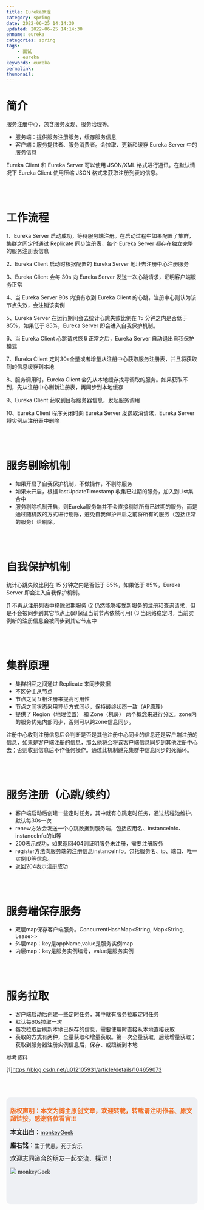 ```yaml
---
title: Eureka原理
category: spring
date: 2022-06-25 14:14:30
updated: 2022-06-25 14:14:30
enname: eureka
categories: spring
tags:
	- 面试
	- eureka
keywords: eureka
permalink:
thumbnail:
---
```


# 简介

服务注册中心，包含服务发现、服务治理等。<!--more-->

- 服务端：提供服务注册服务，缓存服务信息
- 客户端：服务提供者、服务消费者。会拉取、更新和缓存 Eureka Server 中的服务信息

Eureka Client 和 Eureka Server 可以使用 JSON/XML 格式进行通讯。在默认情况下 Eureka Client 使用压缩 JSON 格式来获取注册列表的信息。

</br></br>

# 工作流程

1、Eureka Server 启动成功，等待服务端注册。在启动过程中如果配置了集群，集群之间定时通过 Replicate 同步注册表，每个 Eureka Server 都存在独立完整的服务注册表信息

2、Eureka Client 启动时根据配置的 Eureka Server 地址去注册中心注册服务

3、Eureka Client 会每 30s 向 Eureka Server 发送一次心跳请求，证明客户端服务正常

4、当 Eureka Server 90s 内没有收到 Eureka Client 的心跳，注册中心则认为该节点失效，会注销该实例

5、Eureka Server 在运行期间会去统计心跳失败比例在 15 分钟之内是否低于 85%，如果低于 85%，Eureka Server 即会进入自我保护机制。

6、当 Eureka Client 心跳请求恢复正常之后，Eureka Server 自动退出自我保护模式

7、Eureka Client 定时30s全量或者增量从注册中心获取服务注册表，并且将获取到的信息缓存到本地

8、服务调用时，Eureka Client 会先从本地缓存找寻调取的服务。如果获取不到，先从注册中心刷新注册表，再同步到本地缓存

9、Eureka Client 获取到目标服务器信息，发起服务调用

10、Eureka Client 程序关闭时向 Eureka Server 发送取消请求，Eureka Server 将实例从注册表中删除

</br></br>

# 服务剔除机制

- 如果开启了自我保护机制，不做操作，不剔除服务
- 如果未开启，根据 lastUpdateTimestamp 收集已过期的服务，加入到List集合中
- 服务剔除机制开启，则Eureka服务端并不会直接剔除所有已过期的服务，而是通过随机数的方式进行剔除，避免自我保护开启之前将所有的服务（包括正常的服务）给剔除。

</br></br>

# 自我保护机制

统计心跳失败比例在 15 分钟之内是否低于 85%，如果低于 85%，Eureka Server 即会进入自我保护机制。

(1 不再从注册列表中移除过期服务
(2 仍然能够接受新服务的注册和查询请求，但是不会被同步到其它节点上(即保证当前节点依然可用)
(3 当网络稳定时，当前实例新的注册信息会被同步到其它节点中

</br></br>

# 集群原理

- 集群相互之间通过 Replicate 来同步数据
- 不区分主从节点
- 节点之间互相注册来提高可用性
- 节点之间状态采用异步方式同步，保持最终状态一致（AP原理）
- 提供了 Region（地理位置） 和 Zone（机房） 两个概念来进行分区。zone内的服务优先内部同步，否则可以跨zone信息同步。



注册中心收到注册信息后会判断是否是其他注册中心同步的信息还是客户端注册的信息，如果是客户端注册的信息，那么他将会将该客户端信息同步到其他注册中心去；否则收到信息后不作任何操作。通过此机制避免集群中信息同步的死循环。

</br></br>

# 服务注册（心跳/续约）

- 客户端启动后创建一些定时任务，其中就有心跳定时任务，通过线程池维护，默认每30s一次
- renew方法会发送一个心跳数据到服务端，包括应用名、instanceInfo、instanceInfo的id等
- 200表示成功，如果返回404则证明服务未注册，需要注册服务
- register方法向服务端的注册信息instanceInfo。包括服务名、ip、端口、唯一实例ID等信息。
- 返回204表示注册成功

</br></br>

# 服务端保存服务

- 双层map保存客户端服务。ConcurrentHashMap<String, Map<String, Lease<InstanceInfo>>>
- 外层map：key是appName,value是服务实例map
- 内层map：key是服务实例编号，value是服务实例

</br></br>

# 服务拉取

- 客户端启动后创建一些定时任务，其中就有服务拉取定时任务
- 默认每60s拉取一次
- 每次拉取后刷新本地已保存的信息，需要使用时直接从本地直接获取
- 获取的方式有两种，全量获取和增量获取。第一次全量获取，后续增量获取；获取到服务器注册实例信息后，保存、或跟新到本地













参考资料

[1]https://blog.csdn.net/u012105931/article/details/104659073



</br>

</br>

</br>

<script>
var _hmt = _hmt || [];
(function() {
  var hm = document.createElement("script");
  hm.src = "https://hm.baidu.com/hm.js?2f798e6b269c8a40f12bef25d7f1876d";
  var s = document.getElementsByTagName("script")[0]; 
  s.parentNode.insertBefore(hm, s);
})();
</script>

<div style="height:260px; background-color:rgb(238,240,244); padding:10px;border-radius:10px;">
    <p style="color:#f36c21;font:bold 16px/20px 'kaiTi';">
      版权声明：本文为博主原创文章，欢迎转载，转载请注明作者、原文超链接，感谢各位看官!!!
    </p>
    <p>
      <span style="font:bold 16px/20px 'kaiTi';">本文出自：</span><a href="https://monkeyGeek369.github.io">monkeyGeek</a> 
    </p>
    <p>
      <span style="font:bold 16px/20px 'kaiTi';">座右铭：</span><span>生于忧患，死于安乐</span> 
    </p>
    <p>
      <span style="font:16px/20px 'kaiTi';">欢迎志同道合的朋友一起交流、探讨！</span> 
    </p>
    <img style="height:auto; width:auto;flot:left;" src="../../../../image/monkey64.png" /><span style="font:16px/20px 'kaiTi';flot:left;">   monkeyGeek</span>


